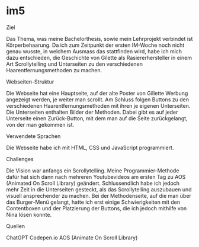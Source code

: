 # im5

Ziel

Das Thema, was meine Bachelorthesis, sowie mein Lehrprojekt verbindet ist Körperbehaarung. Da ich zum Zeitpunkt der ersten IM-Woche noch nicht genau wusste, in welchem Ausmass das stattfinden wird, habe ich mich dazu entschieden, die Geschichte von Gilette als Rasiererhersteller in einem Art Scrollytelling und Unterseiten zu den verschiedenen Haarentfernungsmethoden zu machen. 


Webseiten-Struktur

Die Webseite hat eine Hauptseite, auf der alte Poster von Gillette Werbung angezeigt werden, je weiter man scrollt. Am Schluss folgen Buttons zu den verschiedenen Haarentfernungsmethoden mit ihren je eigenen Unterseiten. Die Unterseiten enthalten Bilder der Methoden. Dabei gibt es auf jeder Unterseite einen Zurück-Button, mit dem man auf die Seite zurückgelangt, von der man gekommen ist. 


Verwendete Sprachen

Die Webseite habe ich mit HTML, CSS und JavaScript programmiert. 


Challenges

Die Vision war anfangs ein Scrollytelling. Meine Programmier-Methode dafür hat sich dann nach mehreren Youtubevideos am ersten Tag zu AOS (Animated On Scroll Library) geändert. Schlussendlich habe ich jedoch mehr Zeit in die Unterseiten gesteckt, als das Scrollytelling auszubauen und visuell ansprechender zu machen. Bei der Methodenseite, auf die man über das Burger-Menü gelangt, hatte ich erst einige Schwierigkeiten mit den Contentboxen und der Platzierung der Buttons, die ich jedoch mithilfe von Nina lösen konnte. 


Quellen

ChatGPT 
Codepen.io 
AOS (Animate On Scroll Library)
